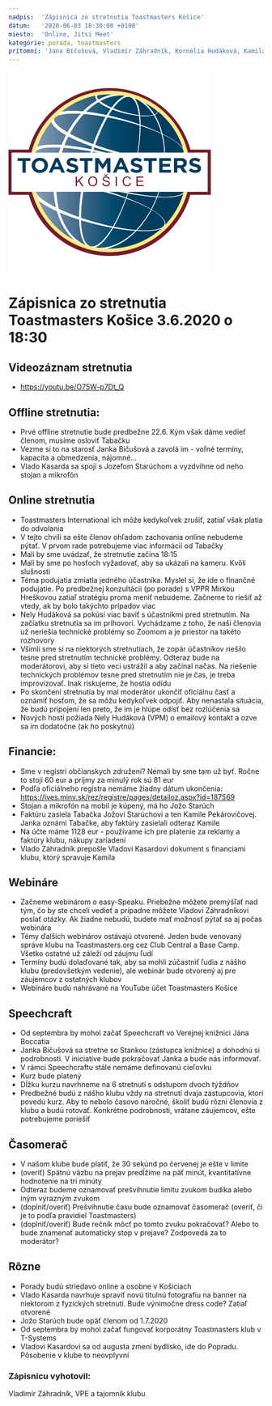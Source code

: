 ```yaml
---
nadpis:  'Zápisnica zo stretnutia Toastmasters Košice'
dátum:   '2020-06-03 18:30:00 +0100'
miesto:  'Online, Jitsi Meet'
kategórie: porada, toastmasters
prítomní: 'Jana Bičušová, Vladimír Záhradník, Kornélia Hudáková, Kamila Pekárovičová, Vladimír Kasarda'
---
```


![alt text][logo]
# Zápisnica zo stretnutia Toastmasters Košice 3.6.2020 o 18:30

## Videozáznam stretnutia
- https://youtu.be/O75W-p7Dt_Q

## Offline stretnutia:
- Prvé offline stretnutie bude predbežne 22.6. Kým však dáme vedieť členom, musíme osloviť Tabačku
- Vezme si to na starosť Janka Bičušová a zavolá im - voľné termíny, kapacita a obmedzenia, nájomné...
- Vlado Kasarda sa spojí s Jozefom Starúchom a vyzdvihne od neho stojan a mikrofón

## Online stretnutia
- Toastmasters International ich môže kedykoľvek zrušiť, zatiaľ však platia do odvolania
- V tejto chvíli sa ešte členov ohľadom zachovania online nebudeme pýtať. V prvom rade potrebujeme viac informácií od Tabačky
- Mali by sme uvádzať, že stretnutie začína 18:15
- Mali by sme po hosťoch vyžadovať, aby sa ukázali na kameru. Kvôli slušnosti
- Téma podujatia zmiatla jedného účastníka. Myslel si, že ide o finančné podujatie. Po predbežnej konzultácii (po porade) s VPPR Mirkou Hreškovou zatiaľ stratégiu proma meniť nebudeme. Začneme to riešiť až vtedy, ak by bolo takýchto prípadov viac
- Nely Hudáková sa pokúsi viac baviť s účastníkmi pred stretnutím. Na začiatku stretnutia sa im prihovorí. Vychádzame z toho, že naši členovia už neriešia technické problémy so Zoomom a je priestor na takéto rozhovory
- Všimli sme si na niektorých stretnutiach, že zopár účastníkov riešilo tesne pred stretnutím technické problémy. Odteraz bude na moderátorovi, aby si tieto veci ustrážil a aby začínal načas. Na riešenie technických problémov tesne pred stretnutím nie je čas, je treba improvizovať. Inak riskujeme, že hostia odídu
- Po skončení stretnutia by mal moderátor ukončiť oficiálnu časť a oznámiť hosťom, že sa môžu kedykoľvek odpojiť. Aby nenastala situácia, že budú pripojení len preto, že im je hlúpe odísť bez rozlúčenia sa
- Nových hostí požiada Nely Hudáková (VPM) o emailový kontakt a ozve sa im dodatočne (ak ho poskytnú)

## Financie:
- Sme v registri občianskych združení? Nemali by sme tam už byť. Ročne to stojí 60 eur a príjmy za minulý rok sú 81 eur
- Podľa oficiálneho registra nemáme žiadny dátum ukončenia: https://ives.minv.sk/rez/registre/pages/detailoz.aspx?id=187569
- Stojan a mikrofón na mobil je kúpený, má ho Jožo Starúch
- Faktúru zasiela Tabačka Jožovi Starúchovi a ten Kamile Pekárovičovej. Janka oznámi Tabačke, aby faktúry zasielali odteraz Kamile
- Na účte máme 1128 eur - používame ich pre platenie za reklamy a faktúry klubu, nákupy zariadení
- Vlado Záhradník prepošle Vladovi Kasardovi dokument s financiami klubu, ktorý spravuje Kamila

## Webináre
- Začneme webinárom o easy-Speaku. Priebežne môžete premýšľať nad tým, čo by ste chceli vedieť a prípadne môžete Vladovi Záhradníkovi poslať otázky. Ak žiadne nebudú, budete mať možnosť pýtať sa aj počas webinára
- Témy ďalších webinárov ostávajú otvorené. Jeden bude venovaný správe klubu na Toastmasters.org cez Club Central a Base Camp. Všetko ostatné už záleží od záujmu ľudí
- Termíny budú dolaďované tak, aby sa mohli zúčastniť ľudia z nášho klubu (predovšetkým vedenie), ale webinár bude otvorený aj pre záujemcov z ostatných klubov
- Webináre budú nahrávané na YouTube účet Toastmasters Košice

## Speechcraft
- Od septembra by mohol začať Speechcraft vo Verejnej knižnici Jána Boccatia
- Janka Bičušová sa stretne so Stankou (zástupca knižnice) a dohodnú si podrobnosti. V iniciatíve bude pokračovať Janka a bude nás informovať.
- V rámci Speechcraftu stále nemáme definovanú cieľovku
- Kurz bude platený
- Dĺžku kurzu navrhneme na 6 stretnutí s odstupom dvoch týždňov
- Predbežné budú z nášho klubu vždy na stretnutí dvaja zástupcovia, ktorí povedú kurz. Aby to nebolo časovo náročné, školiť budú rôzni členovia z klubu a budú rotovať. Konkrétne podrobnosti, vrátane záujemcov, ešte potrebujeme poriešiť

## Časomerač
- V našom klube bude platiť, že 30 sekúnd po červenej je ešte v limite
- (overiť) Spätnú väzbu na prejav predĺžime na päť minút, kvantitatívne hodnotenie na tri minúty
- Odteraz budeme oznamovať prešvihnutie limitu zvukom budíka alebo iným výrazným zvukom
- (doplniť/overiť) Prešvihnutie času bude oznamovať časomerač (overiť, či je to podľa pravidiel Toastmasters)
- (doplniť/overiť) Bude rečník môcť po tomto zvuku pokračovať? Alebo to bude znamenať automaticky stop v prejave? Zodpovedá za to moderátor?

## Rôzne
- Porady budú striedavo online a osobne v Košiciach
- Vlado Kasarda navrhuje spraviť novú titulnú fotografiu na banner na niektorom z fyzických stretnutí. Bude výnimočne dress code? Zatiaľ otvorené
- Jožo Starúch bude opäť členom od 1.7.2020
- Od septembra by mohol začať fungovať korporátny Toastmasters klub v T-Systems
- Vladovi Kasardovi sa od augusta zmení bydlisko, ide do Popradu. Pôsobenie v klube to neovplyvní

### Zápisnicu vyhotovil:
Vladimír Záhradník,
VPE a tajomník klubu

[logo]: https://github.com/toastmasters-kosice/graficke-podklady/raw/master/Log%C3%A1/%C5%A0tandardn%C3%A9%20zmen%C5%A1en%C3%A9%20logo%20TMKE.png "Logo Toastmasters Košice"
